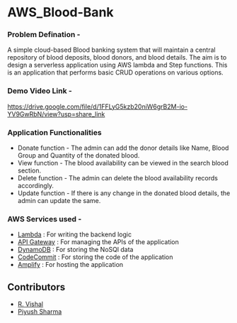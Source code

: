 # AWS_Blood-Bank

### Problem Defination - 
A simple cloud-based Blood banking system that will maintain a central repository of blood deposits, blood donors, and blood details. The aim is to design a serverless application using AWS lambda and Step functions. This is an application that performs basic CRUD operations on various options.

### Demo Video Link - 
https://drive.google.com/file/d/1FFLyG5kzb20niW6grB2M-io-YV9GwRbN/view?usp=share_link

### Application Functionalities
* Donate function - The admin can add the donor details like Name, Blood Group and Quantity of the donated blood.
* View function - The blood availability can be viewed in the search blood section.
* Delete function - The admin can delete the blood availability records accordingly.
* Update function - If there is any change in the donated blood details, the admin can update the same.

### AWS Services used - 
* [Lambda](https://docs.aws.amazon.com/lambda/latest/dg/welcome.html) : For writing the backend logic
* [API Gateway](https://docs.aws.amazon.com/apigateway/latest/developerguide/getting-started.html) : For managing the APIs of the application
* [DynamoDB](https://docs.aws.amazon.com/amazondynamodb/latest/developerguide/Introduction.html) : For storing the NoSQl data
* [CodeCommit](https://docs.aws.amazon.com/codecommit/latest/userguide/getting-started.html) : For storing the code of the application
* [Amplify](https://docs.aws.amazon.com/amplify/latest/userguide/welcome.html) : For hosting the application

## Contributors 
- [R. Vishal](https://github.com/vishalr-22)
- [Piyush Sharma](https://github.com/TigerAtGit)



